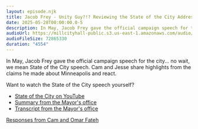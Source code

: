```yaml
---
layout: episode.njk
title: Jacob Frey - Unity Guy?!? Reviewing the State of the City Address
date: 2025-05-28T00:00:00.0-5
description: In May, Jacob Frey gave the official campaign speech for the city... no wait, we mean State of the City speech. Cam and Jesse share highlights from the claims he made about Minneapolis and react.
audioUrl: https://millcityhall-public.s3.us-east-1.amazonaws.com/audio/250528-state-of-city-final.mp3
audioFileSize: 72865330
duration: "4554"
---
```


In May, Jacob Frey gave the official campaign speech for the city... no wait, we mean State of the City speech. Cam and Jesse share highlights from the claims he made about Minneapolis and react.

Want to watch the State of the City speech yourself?

* [State of the City on YouTube](https://www.youtube.com/watch?v=l8fD1HNq56M&t=13s)
* [Summary from the Mayor's office](https://www.minneapolismn.gov/news/2025/may/sotc-2025/)
* [Transcript from the Mayor's office](https://www.minneapolismn.gov/government/mayor/speeches/2025-state-of-the-city/)

[Responses from Cam and Omar Fateh](https://southsidepride.com/2025/06/03/what-the-mayor-didnt-say/)

